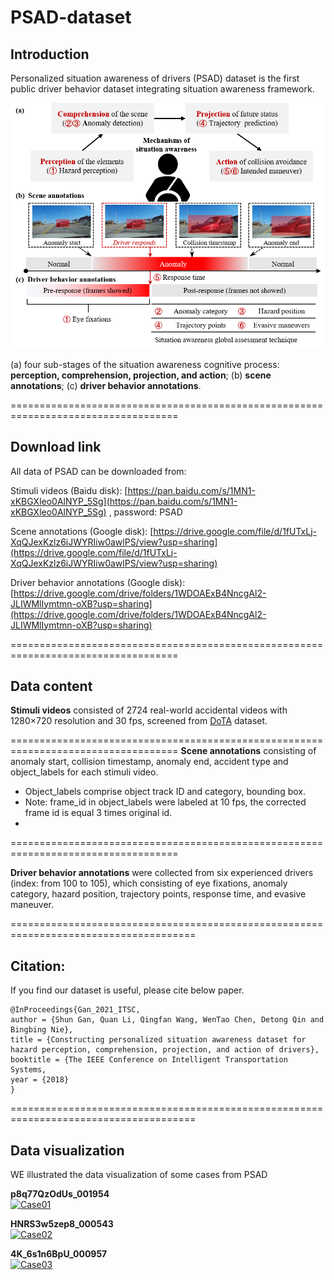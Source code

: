 # PSAD-dataset


## Introduction

Personalized situation awareness of drivers (PSAD) dataset is the first public driver behavior dataset integrating situation awareness framework. 


![PSAD](./PSAD.png)

 (a) four sub-stages of the situation awareness cognitive process: **perception, comprehension, projection, and action**; (b) **scene annotations**; (c) **driver behavior annotations**.
 
===================================================================================

## Download link

All data of PSAD can be downloaded from:

Stimuli videos (Baidu disk): [https://pan.baidu.com/s/1MN1-xKBGXleo0AlNYP_5Sg](https://pan.baidu.com/s/1MN1-xKBGXleo0AlNYP_5Sg) , password: PSAD

Scene annotations (Google disk): [https://drive.google.com/file/d/1fUTxLj-XqQJexKzlz6iJWYRIiw0awlPS/view?usp=sharing](https://drive.google.com/file/d/1fUTxLj-XqQJexKzlz6iJWYRIiw0awlPS/view?usp=sharing)

Driver behavior annotations (Google disk): [https://drive.google.com/drive/folders/1WDOAExB4NncgAl2-JLIWMlIymtmn-oXB?usp=sharing](https://drive.google.com/drive/folders/1WDOAExB4NncgAl2-JLIWMlIymtmn-oXB?usp=sharing)

===================================================================================


## Data content

**Stimuli videos** consisted of 2724 real-world accidental videos with 1280×720 resolution and 30 fps, screened from [DoTA](https://github.com/MoonBlvd/Detection-of-Traffic-Anomaly) dataset. 

===================================================================================
**Scene annotations** consisting of anomaly start, collision timestamp, anomaly end, accident type  and object_labels for each stimuli video.

- Object_labels comprise object track ID and category, bounding box. 
- Note: frame_id in object_labels were labeled at 10 fps,  the corrected frame id is equal 3 times original id. 
- 
===================================================================================

**Driver behavior annotations** were collected from six experienced drivers (index: from 100 to 105), which consisting of eye fixations, anomaly category, hazard position, trajectory points, response time, and evasive maneuver. 

======================================================================================

## Citation:

If you find our dataset is useful, please cite below paper.

	@InProceedings{Gan_2021_ITSC,
	author = {Shun Gan, Quan Li, Qingfan Wang, WenTao Chen, Detong Qin and Bingbing Nie},
	title = {Constructing personalized situation awareness dataset for hazard perception, comprehension, projection, and action of drivers},
	booktitle = {The IEEE Conference on Intelligent Transportation Systems,
	year = {2018}
	}
	
======================================================================================

## Data visualization
WE illustrated the data visualization of some cases from PSAD 

**p8q77QzOdUs_001954**  
[![Case01](https://img.youtube.com/vi/nUZdKIi9ENA/0.jpg)](https://www.youtube.com/watch?v=nUZdKIi9ENA "Case01")


**HNRS3w5zep8_000543**  
[![Case02](https://img.youtube.com/vi/_gFvLCdZtU0/0.jpg)](https://www.youtube.com/watch?v=_gFvLCdZtU0 "Case02")

**4K_6s1n6BpU_000957**  
[![Case03](https://img.youtube.com/vi/t_vDuzd10BY/0.jpg)](https://www.youtube.com/watch?v=t_vDuzd10BY "Case03")
